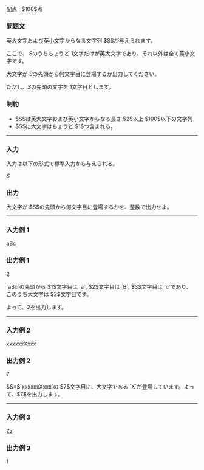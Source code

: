 
<div>

<span>

<span>

<p>
配点 : $100$点
</p>

<div>

<section>

### **問題文**

<p>
英大文字および英小文字からなる文字列 $S$が与えられます。

ここで、 $S$のうちちょうど $1$文字だけが英大文字であり、それ以外は全て英小文字です。

大文字が $S$の先頭から何文字目に登場するか出力してください。

ただし、$S$の先頭の文字を $1$文字目とします。
</p>

</section>

</div>

<div>

<section>

### **制約**

<ul>

<li>
$S$は英大文字および英小文字からなる長さ $2$以上 $100$以下の文字列
</li>

<li>
$S$に大文字はちょうど $1$つ含まれる。
</li>

</ul>

</section>

</div>

---

<div>

<div>

<section>

### **入力**

<p>
入力は以下の形式で標準入力から与えられる。
</p>

<div>

$S$
</div>

</section>

</div>

<div>

<section>

### **出力**

<p>
大文字が $S$の先頭から何文字目に登場するかを、整数で出力せよ。
</p>

</section>

</div>

</div>

---

<div>

<section>

### **入力例 1**

<div>

aBc

</div>

</section>

</div>

<div>

<section>

### **出力例 1**

<div>

2

</div>

<p>
`aBc`の先頭から $1$文字目は `a`, $2$文字目は `B`, $3$文字目は `c`であり、
このうち大文字は $2$文字目です。

よって、$2$を出力します。
</p>

</section>

</div>

---

<div>

<section>

### **入力例 2**

<div>

xxxxxxXxxx

</div>

</section>

</div>

<div>

<section>

### **出力例 2**

<div>

7

</div>

<p>
$S=$`xxxxxxXxxx`の $7$文字目に、大文字である `X`が登場しています。よって、$7$を出力します。
</p>

</section>

</div>

---

<div>

<section>

### **入力例 3**

<div>

Zz

</div>

</section>

</div>

<div>

<section>

### **出力例 3**

<div>

1

</div>

</section>

</div>

</span>

</span>

</div>
